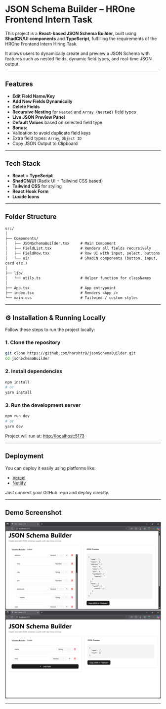 
#  JSON Schema Builder – HROne Frontend Intern Task

This project is a **React-based JSON Schema Builder**, built using **ShadCN/UI components** and **TypeScript**, fulfilling the requirements of the HROne Frontend Intern Hiring Task.

It allows users to dynamically create and preview a JSON Schema with features such as nested fields, dynamic field types, and real-time JSON output.

---

##  Features

-  **Edit Field Name/Key**
-  **Add New Fields Dynamically**
-  **Delete Fields**
-  **Recursive Nesting** for `Nested` and `Array (Nested)` field types
-  **Live JSON Preview Panel**
-  **Default Values** based on selected field type
-  **Bonus:** 
  - Validation to avoid duplicate field keys
  - Extra field types: `Array`, `Object ID`
  - Copy JSON Output to Clipboard 

---

##  Tech Stack

- **React + TypeScript**
- **ShadCN/UI** (Radix UI + Tailwind CSS based)
- **Tailwind CSS** for styling
- **React Hook Form** 
- **Lucide Icons**

---

##  Folder Structure

```
src/
│
├── Components/
│   ├── JSONSchemaBuilder.tsx     # Main Component
│   ├── FieldList.tsx             # Renders all fields recursively
│   ├── FieldRow.tsx              # Row UI with input, select, buttons
│   └── ui/                       # ShadCN components (button, input, card etc.)
│
├── lib/
│   └── utils.ts                  # Helper function for classNames
│
├── App.tsx                       # App entrypoint
├── index.tsx                     # Renders <App />
└── main.css                      # Tailwind / custom styles
```

---

## ⚙️ Installation & Running Locally

Follow these steps to run the project locally:

### 1. Clone the repository

```bash
git clone https://github.com/harshtr8/jsonSchemaBuilder.git
cd jsonSchemaBuilder
```

### 2. Install dependencies

```bash
npm install
# or
yarn install
```

### 3. Run the development server

```bash
npm run dev
# or
yarn dev
```

Project will run at: [http://localhost:5173](http://localhost:5173)

---

##  Deployment 

You can deploy it easily using platforms like:

- [Vercel](https://vercel.com/)
- [Netlify](https://netlify.com/)

Just connect your GitHub repo and deploy directly.

---

##  Demo Screenshot

![Screenshot](screenshot/screenshot1.png)
![Screenshot](screenshot/screenshot2.png)


---

